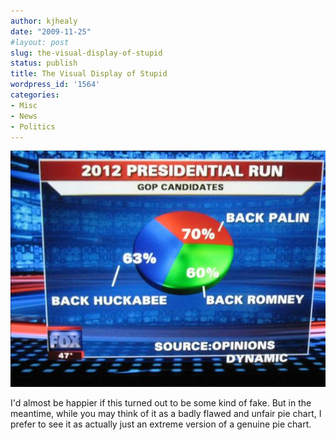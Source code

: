 ```yaml
---
author: kjhealy
date: "2009-11-25"
#layout: post
slug: the-visual-display-of-stupid
status: publish
title: The Visual Display of Stupid
wordpress_id: '1564'
categories:
- Misc
- News
- Politics
---
```


![Fox News Pie Chart](foxpie.jpg)

I'd almost be happier if this turned out to be some kind of fake. But in the meantime, while you may think of it as a badly flawed and unfair pie chart, I prefer to see it as actually just an extreme version of a genuine pie chart.

